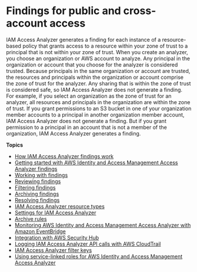 # Findings for public and cross\-account access<a name="access-analyzer-findings"></a>

IAM Access Analyzer generates a finding for each instance of a resource\-based policy that grants access to a resource within your zone of trust to a principal that is not within your zone of trust\. When you create an analyzer, you choose an organization or AWS account to analyze\. Any principal in the organization or account that you choose for the analyzer is considered trusted\. Because principals in the same organization or account are trusted, the resources and principals within the organization or account comprise the zone of trust for the analyzer\. Any sharing that is within the zone of trust is considered safe, so IAM Access Analyzer does not generate a finding\. For example, if you select an organization as the zone of trust for an analyzer, all resources and principals in the organization are within the zone of trust\. If you grant permissions to an S3 bucket in one of your organization member accounts to a principal in another organization member account, IAM Access Analyzer does not generate a finding\. But if you grant permission to a principal in an account that is not a member of the organization, IAM Access Analyzer generates a finding\.

**Topics**
+ [How IAM Access Analyzer findings work](access-analyzer-concepts.md)
+ [Getting started with AWS Identity and Access Management Access Analyzer findings](access-analyzer-getting-started.md)
+ [Working with findings](access-analyzer-work-with-findings.md)
+ [Reviewing findings](access-analyzer-findings-view.md)
+ [Filtering findings](access-analyzer-findings-filter.md)
+ [Archiving findings](access-analyzer-findings-archive.md)
+ [Resolving findings](access-analyzer-findings-remediate.md)
+ [IAM Access Analyzer resource types](access-analyzer-resources.md)
+ [Settings for IAM Access Analyzer](access-analyzer-settings.md)
+ [Archive rules](access-analyzer-archive-rules.md)
+ [Monitoring AWS Identity and Access Management Access Analyzer with Amazon EventBridge](access-analyzer-eventbridge.md)
+ [Integration with AWS Security Hub](access-analyzer-securityhub-integration.md)
+ [Logging IAM Access Analyzer API calls with AWS CloudTrail](logging-using-cloudtrail.md)
+ [IAM Access Analyzer filter keys](access-analyzer-reference-filter-keys.md)
+ [Using service\-linked roles for AWS Identity and Access Management Access Analyzer](access-analyzer-using-service-linked-roles.md)